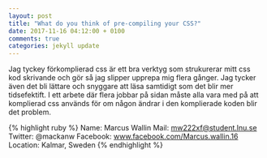 ```yaml
---
layout: post
title: "What do you think of pre-compiling your CSS?"
date: 2017-11-16 04:12:00 + 0100
comments: true
categories: jekyll update
---
```


Jag tyckey förkomplierad css är ett bra verktyg som strukurerar mitt css kod skrivande och gör så jag slipper upprepa mig flera gånger. Jag tycker även det bli lättare och snyggare att läsa samtidigt som det blir mer tidsefektift. I ett arbete där flera jobbar på sidan måste alla vara med på att komplierad css används för om någon ändrar i den komplierade koden blir det problem. 

{% highlight ruby %}
Name: Marcus Wallin
Mail: mw222xf@student.lnu.se
Twitter: @mackanw
Facebook: www.facebook.com/Marcus.wallin.16
Location: Kalmar, Sweden
{% endhighlight %}